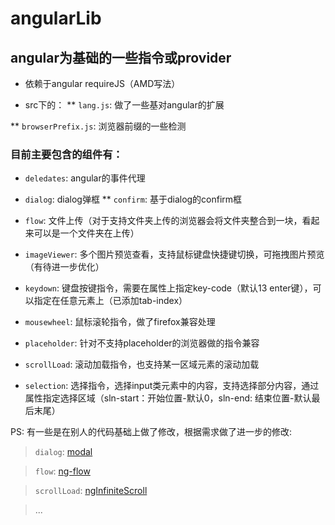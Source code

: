 angularLib
==========

## angular为基础的一些指令或provider

* 依赖于angular requireJS（AMD写法）

* src下的：
** `lang.js`: 做了一些基对angular的扩展

** `browserPrefix.js`: 浏览器前缀的一些检测

### 目前主要包含的组件有：

* `deledates`: angular的事件代理

* `dialog`: dialog弹框
** `confirm`: 基于dialog的confirm框

* `flow`: 文件上传（对于支持文件夹上传的浏览器会将文件夹整合到一块，看起来可以是一个文件夹在上传）

* `imageViewer`: 多个图片预览查看，支持鼠标键盘快捷键切换，可拖拽图片预览（有待进一步优化）

* `keydown`: 键盘按键指令，需要在属性上指定key-code（默认13 enter键），可以指定在任意元素上（已添加tab-index）

* `mousewheel`: 鼠标滚轮指令，做了firefox兼容处理

* `placeholder`: 针对不支持placeholder的浏览器做的指令兼容

* `scrollLoad`: 滚动加载指令，也支持某一区域元素的滚动加载

* `selection`: 选择指令，选择input类元素中的内容，支持选择部分内容，通过属性指定选择区域（sln-start：开始位置-默认0，sln-end: 结束位置-默认最后末尾）

PS: 有一些是在别人的代码基础上做了修改，根据需求做了进一步的修改:

> `dialog`: [modal](https://github.com/angular-ui/bootstrap/tree/master/src/modal)

> `flow`: [ng-flow](https://github.com/flowjs/ng-flow)

> `scrollLoad`: [ngInfiniteScroll](https://github.com/sroze/ngInfiniteScroll)

> ...
